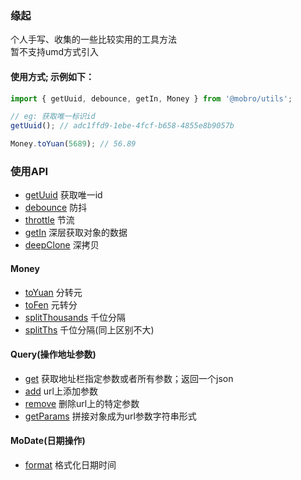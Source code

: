 ### 缘起
个人手写、收集的一些比较实用的工具方法  
暂不支持umd方式引入

#### 使用方式; 示例如下：
```js
import { getUuid, debounce, getIn, Money } from '@mobro/utils';

// eg: 获取唯一标识id
getUuid(); // adc1ffd9-1ebe-4fcf-b658-4855e8b9057b

Money.toYuan(5689); // 56.89
```

### 使用API
+ [getUuid]()  获取唯一id
+ [debounce]()  防抖
+ [throttle]()  节流
+ [getIn]() 深层获取对象的数据
+ [deepClone]() 深拷贝

#### Money
+ [toYuan]()  分转元
+ [toFen]() 元转分
+ [splitThousands]()  千位分隔
+ [splitThs]()  千位分隔(同上区别不大)

#### Query(操作地址参数)
+ [get]() 获取地址栏指定参数或者所有参数；返回一个json
+ [add]() url上添加参数
+ [remove]() 删除url上的特定参数
+ [getParams]() 拼接对象成为url参数字符串形式

#### MoDate(日期操作)
+ [format]() 格式化日期时间
